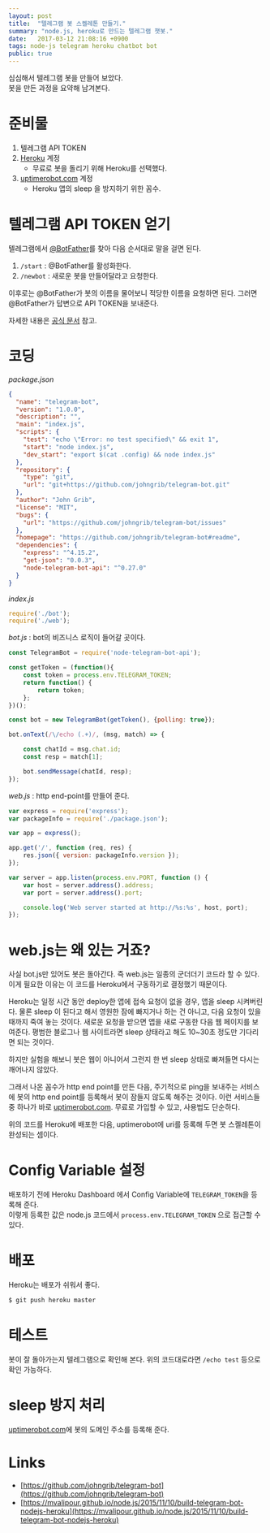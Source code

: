 ```yaml
---
layout: post
title:  "텔레그램 봇 스켈레톤 만들기."
summary: "node.js, heroku로 만드는 텔레그램 챗봇."
date:   2017-03-12 21:08:16 +0900
tags: node-js telegram heroku chatbot bot
public: true
---
```


심심해서 텔레그램 봇을 만들어 보았다.  
봇을 만든 과정을 요약해 남겨본다.

# 준비물
1. 텔레그램 API TOKEN
1. [Heroku](https://heroku.com/) 계정
    * 무료로 봇을 돌리기 위해 Heroku를 선택했다.
1. [uptimerobot.com](https://uptimerobot.com/) 계정
    * Heroku 앱의 sleep 을 방지하기 위한 꼼수.

# 텔레그램 API TOKEN 얻기
텔레그램에서 [@BotFather](https://telegram.me/botfather)를 찾아 다음 순서대로 말을 걸면 된다.

1. `/start` : @BotFather를 활성화한다.
1. `/newbot` : 새로운 봇을 만들어달라고 요청한다.

이후로는 @BotFather가 봇의 이름을 물어보니 적당한 이름을 요청하면 된다.
그러면 @BotFather가 답변으로 API TOKEN을 보내준다.

자세한 내용은 [공식 문서](https://core.telegram.org/bots) 참고.

# 코딩

*package.json*
```json
{
  "name": "telegram-bot",
  "version": "1.0.0",
  "description": "",
  "main": "index.js",
  "scripts": {
    "test": "echo \"Error: no test specified\" && exit 1",
    "start": "node index.js",
    "dev_start": "export $(cat .config) && node index.js"
  },
  "repository": {
    "type": "git",
    "url": "git+https://github.com/johngrib/telegram-bot.git"
  },
  "author": "John Grib",
  "license": "MIT",
  "bugs": {
    "url": "https://github.com/johngrib/telegram-bot/issues"
  },
  "homepage": "https://github.com/johngrib/telegram-bot#readme",
  "dependencies": {
    "express": "^4.15.2",
    "get-json": "0.0.3",
    "node-telegram-bot-api": "^0.27.0"
  }
}
```

*index.js*
```javascript
require('./bot');
require('./web');
```

*bot.js* : bot의 비즈니스 로직이 들어갈 곳이다.

```javascript
const TelegramBot = require('node-telegram-bot-api');

const getToken = (function(){
    const token = process.env.TELEGRAM_TOKEN;
    return function() {
        return token;
    };
})();

const bot = new TelegramBot(getToken(), {polling: true});

bot.onText(/\/echo (.+)/, (msg, match) => {

    const chatId = msg.chat.id;
    const resp = match[1];

    bot.sendMessage(chatId, resp);
});
```

*web.js* : http end-point를 만들어 준다.
```javascript
var express = require('express');
var packageInfo = require('./package.json');

var app = express();

app.get('/', function (req, res) {
    res.json({ version: packageInfo.version });
});

var server = app.listen(process.env.PORT, function () {
    var host = server.address().address;
    var port = server.address().port;

    console.log('Web server started at http://%s:%s', host, port);
});
```

# web.js는 왜 있는 거죠?

사실 bot.js만 있어도 봇은 돌아간다. 즉 web.js는 일종의 군더더기 코드라 할 수 있다.  
이게 필요한 이유는 이 코드를 Heroku에서 구동하기로 결정했기 때문이다.  

Heroku는 일정 시간 동안 deploy한 앱에 접속 요청이 없을 경우, 앱을 sleep 시켜버린다.
물론 sleep 이 된다고 해서 영원한 잠에 빠지거나 하는 건 아니고, 다음 요청이 있을 때까지 죽여 놓는 것이다.
새로운 요청을 받으면 앱을 새로 구동한 다음 웹 페이지를 보여준다.
평범한 블로그나 웹 사이트라면 sleep 상태라고 해도 10~30초 정도만 기다리면 되는 것이다.

하지만 실험을 해보니 봇은 웹이 아니어서 그런지 한 번 sleep 상태로 빠져들면 다시는 깨어나지 않았다.

그래서 나온 꼼수가 http end point를 만든 다음, 주기적으로 ping을 보내주는 서비스에 봇의 http end point를 등록해서 봇이 잠들지 않도록 해주는 것이다. 이런 서비스들 중 하나가 바로 [uptimerobot.com](https://uptimerobot.com/). 무료로 가입할 수 있고, 사용법도 단순하다.

위의 코드를 Heroku에 배포한 다음, uptimerobot에 uri를 등록해 두면 봇 스켈레톤이 완성되는 셈이다.

# Config Variable 설정

배포하기 전에 Heroku Dashboard 에서 Config Variable에 `TELEGRAM_TOKEN`을 등록해 준다.  
이렇게 등록한 값은 node.js 코드에서 `process.env.TELEGRAM_TOKEN` 으로 접근할 수 있다.

# 배포

Heroku는 배포가 쉬워서 좋다.
```sh
$ git push heroku master
```

# 테스트

봇이 잘 돌아가는지 텔레그램으로 확인해 본다. 위의 코드대로라면 `/echo test` 등으로 확인 가능하다.

# sleep 방지 처리

[uptimerobot.com](https://uptimerobot.com/)에 봇의 도메인 주소를 등록해 준다.


# Links
* [https://github.com/johngrib/telegram-bot](https://github.com/johngrib/telegram-bot)
* [https://mvalipour.github.io/node.js/2015/11/10/build-telegram-bot-nodejs-heroku](https://mvalipour.github.io/node.js/2015/11/10/build-telegram-bot-nodejs-heroku)
